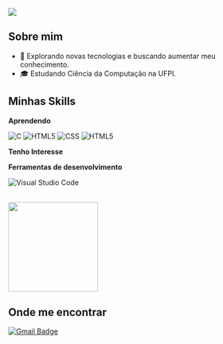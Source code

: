 ![](https://komarev.com/ghpvc/?username=davasm&color=006bed)

## Sobre mim

- 🤔 Explorando novas tecnologias e buscando aumentar meu conhecimento.
- 🎓 Estudando Ciência da Computação na UFPI.


## Minhas Skills

**Aprendendo**

![C](https://img.shields.io/badge/-C-333333?style=flat&logo=C%2B%2B&logoColor=00599C)
![HTML5](https://img.shields.io/badge/-HTML5-333333?style=flat&logo=HTML5)
![CSS](https://img.shields.io/badge/-CSS-333333?style=flat&logo=CSS3&logoColor=1572B6)
![HTML5](https://img.shields.io/badge/HTML-239120?style=for-the-badge&logo=html5&logoColor=white)

**Tenho Interesse**


**Ferramentas de desenvolvimento**

![Visual Studio Code](https://img.shields.io/badge/-Visual%20Studio%20Code-333333?style=flat&logo=visual-studio-code&logoColor=007ACC)

<br/>

<a href="https://github.com/davasm" title="Perfil do Davi">
  <img height="180em" src="https://github-readme-stats.vercel.app/api?username=davasm&theme=dracula&show_icons=true" />
</a>

## Onde me encontrar

[![Gmail Badge](https://img.shields.io/badge/-davisrmcd@gmail.com-006bed?style=flat-square&logo=Gmail&logoColor=white&link=mailto:SEU-EMAIL)](mailto:SEU-EMAIL)
